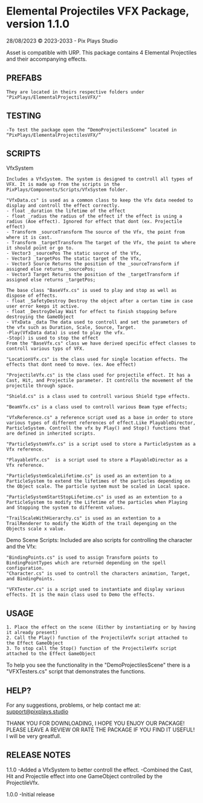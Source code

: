 # Elemental Projectiles VFX Package, version 1.1.0
28/08/2023
© 2023-2033 - Pix Plays Studio

Asset is compatible with URP.
This package contains 4 Elemental Projectiles and their accompanying effects.

PREFABS
--------------------
    They are located in theirs respective folders under "PixPlays/ElementalProjectilesVFX/"

TESTING
--------------------
    -To test the package open the “DemoProjectilesScene” located in “PixPlays/ElementalProjectilesVFX/”

SCRIPTS
--------------------
VfxSystem

	Includes a VfxSystem. The system is designed to controll all types of VFX. It is made up from the scripts in the
	PixPlays/Components/Scripts/VfxSystem folder.

	"VfxData.cs" is used as a common class to keep the Vfx data needed to display and controll the effect correctly.
	- float _duration the lifetime of the effect
	- float _radius the radius of the effect if the effect is using a radius (Aoe effect). Ignored for effect that dont (ex. Projectile effect)
	- Transform _sourceTransform The source of the Vfx, the point from where it is cast.
	- Transform _targetTransform The target of the Vfx, the point to where it should point or go to.
	- Vector3 _sourcePos The static source of the Vfx,
	- Vector3 _targetPos The static target of the Vfx,
	- Vector3 Source Returns the position of the _sourceTransform if assigned else returns _sourcePos;
	- Vector3 Target Returns the position of the _targetTransform if assigned else returns _targetPos;

	The base class "BaseVfx.cs" is used to play and stop as well as dispose of effects.
	- float _SafetyDestroy Destroy the object after a certan time in case user error keeps it active.
	- float _DestroyDelay Wait for effect to finish stopping before destroying the GameObject
	- VfxData _data The data used to controll and set the parameters of the vfx such as Duration, Scale, Source, Target.
	-Play(VfxData data) is used to play the vfx.
	-Stop() is used to stop the effect
	From the "BaseVfx.cs" class we have derived specific effect classes to controll various typs of VFX.

	"LocationVfx.cs" is the class used for single location effects. The effects that dont need to move. (ex. Aoe effect)
	
	"ProjectileVfx.cs" is the class used for projectile effect. It has a Cast, Hit, and Projectile parameter. It controlls the movement of the projectile through space.
	
	"Shield.cs" is a class used to controll various Shield type effects.
	
	"BeamVfx.cs" is a class used to controll various Beam type effects;

	"VfxReference.cs" a reference script used as a base in order to store various types of different references of effect.Like PlayableDirector, ParticleSystem. Controll the vfx by Play() and Stop() functions that are defined in inherited scripts.
	
	"ParticleSystemVfx.cs" is a script used to store a ParticleSystem as a Vfx reference.
	
	"PlayableVfx.cs"  is a script used to store a PlayableDirector as a Vfx reference.

	"ParticleSystemScaleLifetime.cs" is used as an extention to a ParticleSystem to extend the lifetimes of the particles depending on the Object scale. The particle system must be scaled in Local space.
	
	"ParticleSystemStartStopLifetime.cs" is used as an extention to a ParticleSystem to modify the Lifetime of the particles when Playing and Stopping the system to different values.
	
	"TrailScaleWithHierarchy.cs" is used as an extention to a TrailRenderer to modify the Width of the trail depenging on the Objects scale x value.
	
Demo Scene Scripts:
	Included are also scripts for controlling the character and the Vfx:
	
	"BindingPoints.cs" is used to assign Transform points to BindingPointTypes which are returned depending on the spell configuration.
	"Character.cs" is used to controll the characters animation, Target, and BindingPoints.
	
	"VFXTester.cs" is a script used to instantiate and display various effects. It is the main class used to Demo the effects.

USAGE
--------------------
	1. Place the effect on the scene (Either by instantiating or by having it already present)
	2. Call the Play() function of the ProjectileVfx script attached to the Effect GameObject
	3. To stop call the Stop() function of the ProjectileVfx script attached to the Effect GameObject

To help you see the functionality in the "DemoProjectilesScene" there is a "VFXTesters.cs" script that demonstrates the functions.


HELP?
--------------------
For any suggestions, problems, or help contact me at:
support@pixplays.studio 

THANK YOU FOR DOWNLOADING, I HOPE YOU ENJOY OUR PACKAGE!
PLEASE LEAVE A REVIEW OR RATE THE PACKAGE IF YOU FIND IT USEFUL!
I will be very greatfull.

RELEASE NOTES
-------------
1.1.0
-Added a VfxSystem to better controll the effect.
-Combined the Cast, Hit and Projectile effect into one GameObject controlled by the ProjectileVfx.

1.0.0
-Initial release


